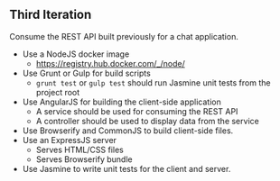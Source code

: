 ## Third Iteration

Consume the REST API built previously for a chat application.

- Use a NodeJS docker image
	- https://registry.hub.docker.com/_/node/
- Use Grunt or Gulp for build scripts
	- `grunt test` or `gulp test` should run Jasmine unit tests from the project root
- Use AngularJS for building the client-side application
	- A service should be used for consuming the REST API
	- A controller should be used to display data from the service
- Use Browserify and CommonJS to build client-side files.
- Use an ExpressJS server
	- Serves HTML/CSS files
	- Serves Browserify bundle
- Use Jasmine to write unit tests for the client and server.
